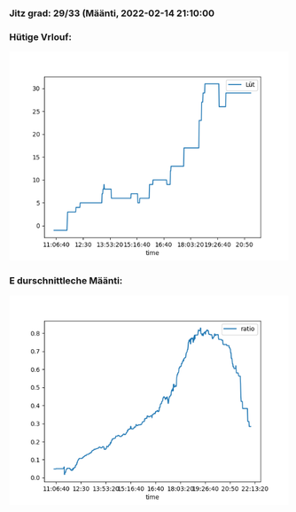 ### Jitz grad: 29/33 (Määnti, 2022-02-14 21:10:00

### Hütige Vrlouf:
![Graph](Today.png)

### E durschnittleche Määnti:
![Graph](Määnti.png)
